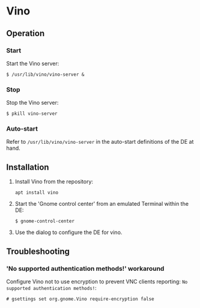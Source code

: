 # Vino


## Operation


### Start

Start the Vino server:

```
$ /usr/lib/vino/vino-server &
```


### Stop

Stop the Vino server:

```
$ pkill vino-server
```


### Auto-start

Refer to `/usr/lib/vino/vino-server` in the auto-start definitions of the DE at hand.

## Installation

1. Install Vino from the repository:

	```
	apt install vino
	```

2. Start the 'Gnome control center' from an emulated Terminal within the DE:

	```
	$ gnome-control-center
	```
3. Use the dialog to configure the DE for vino.

## Troubleshooting

### 'No supported authentication methods!' workaround

Configure Vino not to use encryption to prevent VNC clients reporting: `No supported authentication methods!`:

```
# gsettings set org.gnome.Vino require-encryption false
```
